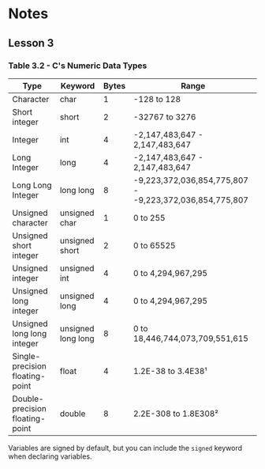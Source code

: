 # Notes

## Lesson 3

### Table 3.2 - C's Numeric Data Types

| Type                            | Keyword            | Bytes | Range                                                   |
| ------------------------------- | ------------------ | ----- | ------------------------------------------------------- |
| Character                       | char               | 1     | -128 to 128                                             |
| Short integer                   | short              | 2     | -32767 to 3276                                          |
| Integer                         | int                | 4     | -2,147,483,647 - 2,147,483,647                          |
| Long Integer                    | long               | 4     | -2,147,483,647 - 2,147,483,647                          |
| Long Long Integer               | long long          | 8     | -9,223,372,036,854,775,807 - -9,223,372,036,854,775,807 |
| Unsigned character              | unsigned char      | 1     | 0 to 255                                                |
| Unsigned short integer          | unsigned short     | 2     | 0 to 65525                                              |
| Unsigned integer                | unsigned int       | 4     | 0 to 4,294,967,295                                      |
| Unsigned long integer           | unsigned long      | 4     | 0 to 4,294,967,295                                      |
| Unsigned long long integer      | unsigned long long | 8     | 0 to 18,446,744,073,709,551,615                         |
| Single-precision floating-point | float              | 4     | 1.2E-38 to 3.4E38¹                                      |
| Double-precision floating-point | double             | 8     | 2.2E-308 to 1.8E308²                                    |

Variables are signed by default, but you can include the `signed` keyword when
declaring variables.
